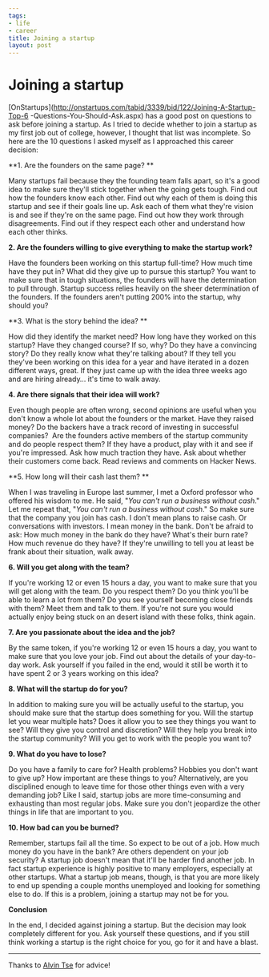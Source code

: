 ```yaml
--- 
tags: 
- life
- career
title: Joining a startup 
layout: post
---
```

# Joining a startup

[OnStartups](http://onstartups.com/tabid/3339/bid/122/Joining-A-Startup-Top-6
-Questions-You-Should-Ask.aspx) has a good post on questions to ask before
joining a startup. As I tried to decide whether to join a startup as my first
job out of college, however, I thought that list was incomplete. So here are
the 10 questions I asked myself as I approached this career decision:

**1. Are the founders on the same page? **

Many startups fail because they the founding team falls apart, so it's a good
idea to make sure they'll stick together when the going gets tough. Find out
how the founders know each other. Find out why each of them is doing this
startup and see if their goals line up. Ask each of them what they're vision
is and see if they're on the same page. Find out how they work through
disagreements. Find out if they respect each other and understand how each
other thinks.

**2. Are the founders willing to give everything to make the startup work?**

Have the founders been working on this startup full-time? How much time have
they put in? What did they give up to pursue this startup? You want to make
sure that in tough situations, the founders will have the determination to
pull through. Startup success relies heavily on the sheer determination of the
founders. If the founders aren't putting 200% into the startup, why should
you?

**3. What is the story behind the idea? **

How did they identify the market need? How long have they worked on this
startup? Have they changed course? If so, why? Do they have a convincing
story? Do they really know what they're talking about? If they tell you
they've been working on this idea for a year and have iterated in a dozen
different ways, great. If they just came up with the idea three weeks ago and
are hiring already… it's time to walk away.

**4. Are there signals that their idea will work?**

Even though people are often wrong, second opinions are useful when you don't
know a whole lot about the founders or the market. Have they raised money? Do
the backers have a track record of investing in successful companies?  Are the
founders active members of the startup community and do people respect them?
If they have a product, play with it and see if you're impressed. Ask how much
traction they have. Ask about whether their customers come back. Read reviews
and comments on Hacker News.

**5. How long will their cash last them? **

When I was traveling in Europe last summer, I met a Oxford professor who
offered his wisdom to me. He said, "_You can't run a business without cash_."
Let me repeat that, "_You can't run a business without cash_." So make sure
that the company you join has cash. I don't mean plans to raise cash. Or
conversations with investors. I mean money in the bank. Don't be afraid to
ask: How much money in the bank do they have? What's their burn rate? How much
revenue do they have? If they're unwilling to tell you at least be frank about
their situation, walk away.

**6. Will you get along with the team?**

If you're working 12 or even 15 hours a day, you want to make sure that you
will get along with the team. Do you respect them? Do you think you'll be able
to learn a lot from them? Do you see yourself becoming close friends with
them? Meet them and talk to them. If you're not sure you would actually enjoy
being stuck on an desert island with these folks, think again.

**7. Are you passionate about the idea and the job?**

By the same token, if you're working 12 or even 15 hours a day, you want to
make sure that you love your job. Find out about the details of your day-to-
day work. Ask yourself if you failed in the end, would it still be worth it to
have spent 2 or 3 years working on this idea?

**8. What will the startup do for you?**

In addition to making sure you will be actually useful to the startup, you
should make sure that the startup does something for you. Will the startup let
you wear multiple hats? Does it allow you to see they things you want to see?
Will they give you control and discretion? Will they help you break into the
startup community? Will you get to work with the people you want to?

**9. What do you have to lose?**

Do you have a family to care for? Health problems? Hobbies you don't want to
give up? How important are these things to you? Alternatively, are you
disciplined enough to leave time for those other things even with a very
demanding job? Like I said, startup jobs are more time-consuming and
exhausting than most regular jobs. Make sure you don't jeopardize the other
things in life that are important to you.

**10. How bad can you be burned?**

Remember, startups fail all the time. So expect to be out of a job. How much
money do you have in the bank? Are others dependent on your job security? A
startup job doesn't mean that it'll be harder find another job. In fact
startup experience is highly positive to many employers, especially at other
startups. What a startup job means, though, is that you are more likely to end
up spending a couple months unemployed and looking for something else to do.
If this is a problem, joining a startup may not be for you.

**Conclusion**

In the end, I decided against joining a startup. But the decision may look
completely different for you. Ask yourself these questions, and if you still
think working a startup is the right choice for you, go for it and have a
blast.

__________________________________

Thanks to [Alvin Tse](http://alvintse.com/) for advice!

